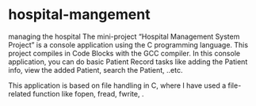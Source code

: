 # hospital-mangement
managing the hospital
The mini-project “Hospital Management System Project” is a console application using the C programming language. This project compiles in Code Blocks with the GCC compiler. In this console application, you can do basic Patient Record tasks like adding the Patient info, view the added Patient, search the Patient, ..etc.

This application is based on file handling in C, where I have used a file-related function like fopen, fread, fwrite, .
